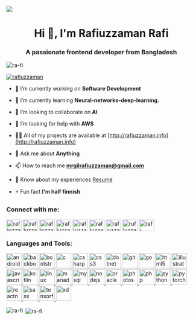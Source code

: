 ![](https://media.giphy.com/media/fwbzI2kV3Qrlpkh59e/giphy.gif)

<h1 align="center">Hi 👋, I'm Rafiuzzaman Rafi</h1>
<h3 align="center">A passionate frontend developer from Bangladesh</h3>

<p align="left"> <img src="https://komarev.com/ghpvc/?username=ra-fi&label=Profile%20views&color=0e75b6&style=flat" alt="ra-fi" /> </p>

<p align="left"> <a href="https://twitter.com/rafiuzzaman" target="blank"><img src="https://img.shields.io/twitter/follow/rafiuzzaman?logo=twitter&style=for-the-badge" alt="rafiuzzaman" /></a> </p>

- 🔭 I’m currently working on **Software Development**

- 🌱 I’m currently learning **Neural-networks-deep-learning.**

- 👯 I’m looking to collaborate on **AI**

- 🤝 I’m looking for help with **AWS**

- 👨‍💻 All of my projects are available at [http://rafiuzzaman.info](http://rafiuzzaman.info)

- 💬 Ask me about **Anything**

- 📫 How to reach me **mrgilrafiuzzaman@gmail.com**

- 📄 Know about my experiences [Resume](https://www.ra-fi.github.io/rafiuzzaman)

- ⚡ Fun fact **I'm half finnish**

<p align="left">
<h3 align="left">Connect with me:</h3>
<a href="https://dev.to/rafiuzzaman" target="blank"><img align="center" src="https://cdn.jsdelivr.net/npm/simple-icons@3.0.1/icons/dev-dot-to.svg" alt="rafiuzzaman" height="30" width="40" /></a>
<a href="https://twitter.com/rafiuzzaman" target="blank"><img align="center" src="https://cdn.jsdelivr.net/npm/simple-icons@3.0.1/icons/twitter.svg" alt="rafiuzzaman" height="30" width="40" /></a>
<a href="https://linkedin.com/in/rafiuzzaman" target="blank"><img align="center" src="https://cdn.jsdelivr.net/npm/simple-icons@3.0.1/icons/linkedin.svg" alt="rafiuzzaman" height="30" width="40" /></a>
<a href="https://stackoverflow.com/users/rafiuzzaman" target="blank"><img align="center" src="https://cdn.jsdelivr.net/npm/simple-icons@3.0.1/icons/stackoverflow.svg" alt="rafiuzzaman" height="30" width="40" /></a>
<a href="https://fb.com/rafiuzzaman" target="blank"><img align="center" src="https://cdn.jsdelivr.net/npm/simple-icons@3.0.1/icons/facebook.svg" alt="rafiuzzaman" height="30" width="40" /></a>
<a href="https://instagram.com/rafiuzzaman" target="blank"><img align="center" src="https://cdn.jsdelivr.net/npm/simple-icons@3.0.1/icons/instagram.svg" alt="rafiuzzaman" height="30" width="40" /></a>
<a href="https://dribbble.com/rafiuzzaman" target="blank"><img align="center" src="https://cdn.jsdelivr.net/npm/simple-icons@3.0.1/icons/dribbble.svg" alt="rafiuzzaman" height="30" width="40" /></a>
<a href="https://www.behance.net/rufiuzzaman" target="blank"><img align="center" src="https://cdn.jsdelivr.net/npm/simple-icons@3.0.1/icons/behance.svg" alt="rufiuzzaman" height="30" width="40" /></a>
<a href="https://www.youtube.com/c/rafi uzzaman" target="blank"><img align="center" src="https://cdn.jsdelivr.net/npm/simple-icons@3.0.1/icons/youtube.svg" alt="rafi uzzaman" height="30" width="40" /></a>
</p>

<h3 align="left">Languages and Tools:</h3>
<p align="left"> <a href="https://developer.android.com" target="_blank"> <img src="https://devicons.github.io/devicon/devicon.git/icons/android/android-original-wordmark.svg" alt="android" width="40" height="40"/> </a> <a href="https://backbonejs.org" target="_blank"> <img src="https://devicons.github.io/devicon/devicon.git/icons/backbonejs/backbonejs-original-wordmark.svg" alt="backbonejs" width="40" height="40"/> </a> <a href="https://getbootstrap.com" target="_blank"> <img src="https://devicons.github.io/devicon/devicon.git/icons/bootstrap/bootstrap-plain.svg" alt="bootstrap" width="40" height="40"/> </a> <a href="https://www.cprogramming.com/" target="_blank"> <img src="https://devicons.github.io/devicon/devicon.git/icons/c/c-original.svg" alt="c" width="40" height="40"/> </a> <a href="https://www.w3schools.com/cs/" target="_blank"> <img src="https://devicons.github.io/devicon/devicon.git/icons/csharp/csharp-original.svg" alt="csharp" width="40" height="40"/> </a> <a href="https://www.w3schools.com/css/" target="_blank"> <img src="https://devicons.github.io/devicon/devicon.git/icons/css3/css3-original-wordmark.svg" alt="css3" width="40" height="40"/> </a> <a href="https://dotnet.microsoft.com/" target="_blank"> <img src="https://devicons.github.io/devicon/devicon.git/icons/dot-net/dot-net-original-wordmark.svg" alt="dotnet" width="40" height="40"/> </a> <a href="https://git-scm.com/" target="_blank"> <img src="https://www.vectorlogo.zone/logos/git-scm/git-scm-icon.svg" alt="git" width="40" height="40"/> </a> <a href="https://golang.org" target="_blank"> <img src="https://devicons.github.io/devicon/devicon.git/icons/go/go-original.svg" alt="go" width="40" height="40"/> </a> <a href="https://www.w3.org/html/" target="_blank"> <img src="https://devicons.github.io/devicon/devicon.git/icons/html5/html5-original-wordmark.svg" alt="html5" width="40" height="40"/> </a> <a href="https://www.adobe.com/in/products/illustrator.html" target="_blank"> <img src="https://www.vectorlogo.zone/logos/adobe_illustrator/adobe_illustrator-icon.svg" alt="illustrator" width="40" height="40"/> </a> <a href="https://developer.mozilla.org/en-US/docs/Web/JavaScript" target="_blank"> <img src="https://devicons.github.io/devicon/devicon.git/icons/javascript/javascript-original.svg" alt="javascript" width="40" height="40"/> </a> <a href="https://kotlinlang.org" target="_blank"> <img src="https://www.vectorlogo.zone/logos/kotlinlang/kotlinlang-icon.svg" alt="kotlin" width="40" height="40"/> </a> <a href="https://www.linux.org/" target="_blank"> <img src="https://devicons.github.io/devicon/devicon.git/icons/linux/linux-original.svg" alt="linux" width="40" height="40"/> </a> <a href="https://mariadb.org/" target="_blank"> <img src="https://www.vectorlogo.zone/logos/mariadb/mariadb-icon.svg" alt="mariadb" width="40" height="40"/> </a> <a href="https://www.mysql.com/" target="_blank"> <img src="https://devicons.github.io/devicon/devicon.git/icons/mysql/mysql-original-wordmark.svg" alt="mysql" width="40" height="40"/> </a> <a href="https://nodejs.org" target="_blank"> <img src="https://devicons.github.io/devicon/devicon.git/icons/nodejs/nodejs-original-wordmark.svg" alt="nodejs" width="40" height="40"/> </a> <a href="https://www.oracle.com/" target="_blank"> <img src="https://devicons.github.io/devicon/devicon.git/icons/oracle/oracle-original.svg" alt="oracle" width="40" height="40"/> </a> <a href="https://www.photoshop.com/en" target="_blank"> <img src="https://devicons.github.io/devicon/devicon.git/icons/photoshop/photoshop-plain.svg" alt="photoshop" width="40" height="40"/> </a> <a href="https://www.php.net" target="_blank"> <img src="https://devicons.github.io/devicon/devicon.git/icons/php/php-original.svg" alt="php" width="40" height="40"/> </a> <a href="https://www.python.org" target="_blank"> <img src="https://devicons.github.io/devicon/devicon.git/icons/python/python-original.svg" alt="python" width="40" height="40"/> </a> <a href="https://pytorch.org/" target="_blank"> <img src="https://www.vectorlogo.zone/logos/pytorch/pytorch-icon.svg" alt="pytorch" width="40" height="40"/> </a> <a href="https://reactnative.dev/" target="_blank"> <img src="https://reactnative.dev/img/header_logo.svg" alt="reactnative" width="40" height="40"/> </a> <a href="https://sass-lang.com" target="_blank"> <img src="https://devicons.github.io/devicon/devicon.git/icons/sass/sass-original.svg" alt="sass" width="40" height="40"/> </a> <a href="https://www.tensorflow.org" target="_blank"> <img src="https://www.vectorlogo.zone/logos/tensorflow/tensorflow-icon.svg" alt="tensorflow" width="40" height="40"/> </a> <a href="https://www.adobe.com/products/xd.html" target="_blank"> <img src="https://cdn.worldvectorlogo.com/logos/adobe-xd.svg" alt="xd" width="40" height="40"/> </a> </p>

<p><img align="left" src="https://github-readme-stats.vercel.app/api/top-langs/?username=ra-fi&layout=compact" alt="ra-fi" /></p>

<p>&nbsp;<img align="center" src="https://github-readme-stats.vercel.app/api?username=ra-fi&show_icons=true" alt="ra-fi" /></p>

